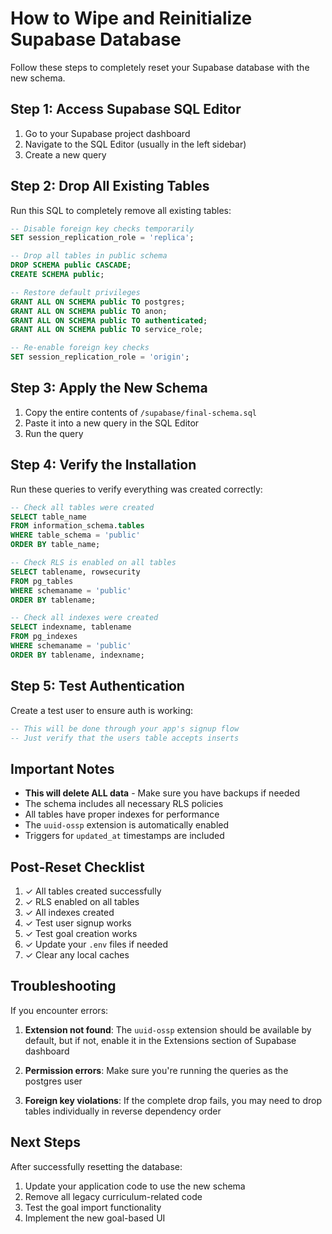 # How to Wipe and Reinitialize Supabase Database

Follow these steps to completely reset your Supabase database with the new schema.

## Step 1: Access Supabase SQL Editor

1. Go to your Supabase project dashboard
2. Navigate to the SQL Editor (usually in the left sidebar)
3. Create a new query

## Step 2: Drop All Existing Tables

Run this SQL to completely remove all existing tables:

```sql
-- Disable foreign key checks temporarily
SET session_replication_role = 'replica';

-- Drop all tables in public schema
DROP SCHEMA public CASCADE;
CREATE SCHEMA public;

-- Restore default privileges
GRANT ALL ON SCHEMA public TO postgres;
GRANT ALL ON SCHEMA public TO anon;
GRANT ALL ON SCHEMA public TO authenticated;
GRANT ALL ON SCHEMA public TO service_role;

-- Re-enable foreign key checks
SET session_replication_role = 'origin';
```

## Step 3: Apply the New Schema

1. Copy the entire contents of `/supabase/final-schema.sql`
2. Paste it into a new query in the SQL Editor
3. Run the query

## Step 4: Verify the Installation

Run these queries to verify everything was created correctly:

```sql
-- Check all tables were created
SELECT table_name 
FROM information_schema.tables 
WHERE table_schema = 'public' 
ORDER BY table_name;

-- Check RLS is enabled on all tables
SELECT tablename, rowsecurity 
FROM pg_tables 
WHERE schemaname = 'public' 
ORDER BY tablename;

-- Check all indexes were created
SELECT indexname, tablename 
FROM pg_indexes 
WHERE schemaname = 'public' 
ORDER BY tablename, indexname;
```

## Step 5: Test Authentication

Create a test user to ensure auth is working:

```sql
-- This will be done through your app's signup flow
-- Just verify that the users table accepts inserts
```

## Important Notes

- **This will delete ALL data** - Make sure you have backups if needed
- The schema includes all necessary RLS policies
- All tables have proper indexes for performance
- The `uuid-ossp` extension is automatically enabled
- Triggers for `updated_at` timestamps are included

## Post-Reset Checklist

1. ✓ All tables created successfully
2. ✓ RLS enabled on all tables
3. ✓ All indexes created
4. ✓ Test user signup works
5. ✓ Test goal creation works
6. ✓ Update your `.env` files if needed
7. ✓ Clear any local caches

## Troubleshooting

If you encounter errors:

1. **Extension not found**: The `uuid-ossp` extension should be available by default, but if not, enable it in the Extensions section of Supabase dashboard

2. **Permission errors**: Make sure you're running the queries as the postgres user

3. **Foreign key violations**: If the complete drop fails, you may need to drop tables individually in reverse dependency order

## Next Steps

After successfully resetting the database:

1. Update your application code to use the new schema
2. Remove all legacy curriculum-related code
3. Test the goal import functionality
4. Implement the new goal-based UI